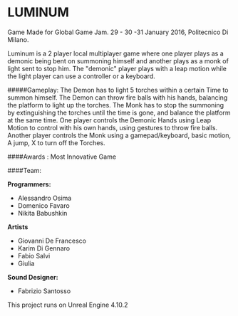 # LUMINUM
Game Made for Global Game Jam.
29 - 30 -31 January 2016, Politecnico Di Milano.

Luminum is a 2 player local multiplayer game where one player plays as a demonic being bent on summoning himself and another plays as a monk of light sent to stop him. The "demonic" player plays with a leap motion while the light player can use a controller or a keyboard.

#####Gameplay:
The Demon has to light 5 torches within a certain Time to summon himself. The Demon can throw fire balls with his hands, balancing the platform to light up the torches. The Monk has to stop the summoning by extinguishing the torches until the time is gone, and balance the platform at the same time. 
One player controls the Demonic Hands using Leap Motion to control with his own hands, using gestures to throw fire balls. Another player controls the Monk using a gamepad/keyboard, basic motion, A jump, X to turn off the Torches.

####Awards :
Most Innovative Game

####Team:

**Programmers:**
- Alessandro Osima
- Domenico Favaro
- Nikita Babushkin

**Artists**
- Giovanni De Francesco
- Karim Di Gennaro
- Fabio Salvi
- Giulia

**Sound Designer:**
- Fabrizio Santosso


This project runs on Unreal Engine 4.10.2

